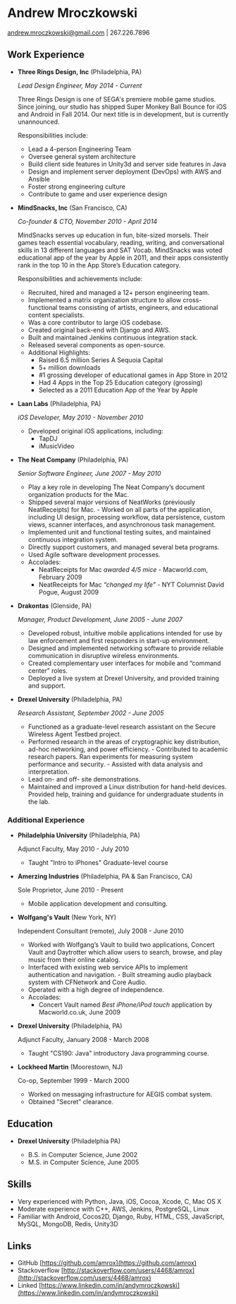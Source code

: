Andrew Mroczkowski
==================

andrew.mroczkowski@gmail.com | 267.226.7896


Work Experience
---------------

*   **Three Rings Design, Inc** (Philadelphia, PA)

    *Lead Design Engineer, May 2014 - Current*

    Three Rings Design is one of SEGA's premiere mobile game studios. Since joining, our studio has shipped Super Monkey Ball Bounce for iOS and Android in Fall 2014. Our next title is in development, but is currently unannounced.

    Responsibilities include:
    
    - Lead a 4-person Engineering Team
    - Oversee general system architecture
    - Build client side features in Unity3d and server side features in Java
	- Design and implement server deployment (DevOps) with AWS and Ansible
    - Foster strong engineering culture
    - Contribute to game and user experience design


*   **MindSnacks, Inc** (San Francisco, CA)

    *Co-founder & CTO, November 2010 - April 2014*

    MindSnacks serves up education in fun, bite-sized morsels. Their games teach essential vocabulary, reading, writing, and conversational skills in 13 different languages and SAT Vocab. MindSnacks was voted educational app of the year by Apple in 2011, and their apps consistently rank in the top 10 in the App Store’s Education category.
    
    Responsibilities and achievements include:

    -   Recruited, hired and managed a 12+ person engineering team.
    -   Implemented a matrix organization structure to allow cross-functional teams consisting of artists, engineers, and educational content specialists.
    -   Was a core contributor to large iOS codebase.
    -   Created original back-end with Django and AWS.
    -   Built and maintained Jenkins continuous integration stack.
    -   Released several components as open-source.
    -   Additional Highlights:
        -   Raised 6.5 million Series A Sequoia Capital 
        -   5+ million downloads 
        -   \#1 grossing developer of educational games in App Store in 2012 
        -   Had 4 Apps in the Top 25 Education category (grossing) 
        -   Selected as a 2011 Education App of the Year by Apple 

   
*   **Laan Labs** (Philadelphia, PA)

    *iOS Developer, May 2010 - November 2010*
  
    -   Developed original iOS applications, including:
        - TapDJ
        <!-- - [TapDJ](http://labs.laan.com/wp/products/tap-dj/) -->
        - iMusicVideo
        <!-- - [iMusicVideo](http://labs.laan.com/wp/products/imusicvideo-add-music-from-itunes-to-any-video/) -->


*   **The Neat Company** (Philadelphia, PA)

    *Senior Software Engineer, June 2007 - May 2010*

    -   Play a key role in developing The Neat Company’s document organization products for the Mac.
    -   Shipped several major versions of NeatWorks (previously NeatReceipts) for Mac. - Worked on all parts of the application, including UI design, processing workflow, data persistence,
custom views, scanner interfaces, and asynchronous task management.
    -   Implemented unit and functional testing suites, and maintained continuous integration system.
    -   Directly support customers, and managed several beta programs.
    -   Used Agile software development processes.
    -   Accolades:
        -   NeatReceipts for Mac *awarded 4/5 mice* - Macworld.com, February 2009
        -   NeatReceipts for Mac *“changed my life”* - NYT Columnist David Pogue, August 2009


*   **Drakontas** (Glenside, PA)

    *Manager, Product Development, June 2005 - June 2007*

    - Developed robust, intuitive mobile applications intended for use by law enforcement and first responders in start-up environment.
    - Designed and implemented networking software to provide reliable communication in disruptive wireless environments.
    - Created complementary user interfaces for mobile and “command center” roles.
    - Deployed a live system at Drexel University, and provided training and support.


*   **Drexel University** (Philadelphia, PA)

    *Research Assistant, September 2002 - June 2005*

    - Functioned as a graduate-level research assistant on the Secure Wireless Agent Testbed project.
    - Performed research in the areas of cryptographic key distribution, ad-hoc networking, and power efficiency. - Contributed to academic research papers. Ran experiments for measuring system performance and security. - Assisted with data analysis and interpretation.
    - Lead on- and off- site demonstrations.
    - Maintained and improved a Linux distribution for hand-held devices. Provided help, training and guidance for undergraduate students in the lab.
    

### Additional Experience

*   **Philadelphia University** (Philadelphia, PA)

    Adjunct Faculty, May 2010 - July 2010

    -   Taught "Intro to iPhones" Graduate-level course
    

*   **Amerzing Industries** (Philadelphia, PA & San Francisco, CA)

    Sole Proprietor, June 2010 - Present
    
    -   Mobile application development and consulting.


*   **Wolfgang's Vault** (New York, NY)

    Independent Consultant (remote), July 2008 - June 2010

    -   Worked with Wolfgang’s Vault to build two applications, Concert Vault and Daytrotter which allow users to search, browse, and play music from their online catalog.
    -   Interfaced with existing web service APIs to implement authentication and navigation. - Built streaming audio playback system with CFNetwork and Core Audio.
    -   Operated with a high degree of independence.
    -   Accolades:  
        -   Concert Vault named *Best iPhone/iPod touch* application by Macworld.co.uk, June 2009
    
*   **Drexel University** (Philadelphia, PA)

    Adjunct Faculty, January 2008 - March 2008

    -   Taught "CS190: Java" introductory Java programming course.

*  **Lockheed Martin** (Moorestown, NJ)

    Co-op, September 1999 - March 2000

    - Worked on messaging infrastructure for AEGIS combat system.
    - Obtained "Secret" clearance.
    

Education
---------

*   **Drexel University** (Philadelphia PA)

    - B.S. in Computer Science, June 2002
    - M.S. in Computer Science, June 2005


Skills
------

*   Very experienced with Python, Java, iOS, Cocoa, Xcode, C, Mac OS X
*   Moderate experience with C++, AWS, Jenkins, PostgreSQL, Linux
*   Familiar with Android, Cocos2D, Django, Ruby, HTML, CSS, JavaScript, MySQL, MongoDB, Redis, Unity3D


Links
------

* GitHub [https://github.com/amrox](https://github.com/amrox)
* Stackoverflow [http://stackoverflow.com/users/4468/amrox](http://stackoverflow.com/users/4468/amrox)
* Linked [https://www.linkedin.com/in/andymroczkowski](https://www.linkedin.com/in/andymroczkowski)

